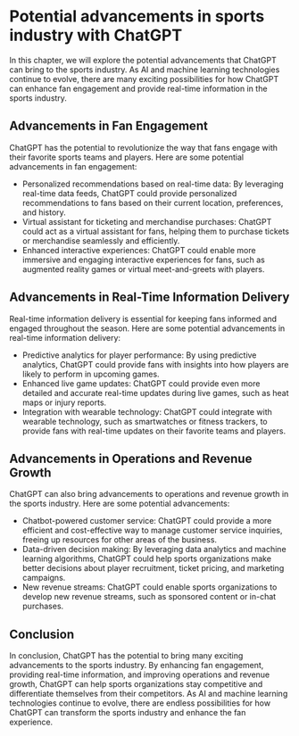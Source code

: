 Potential advancements in sports industry with ChatGPT
=========================================================================================================

In this chapter, we will explore the potential advancements that ChatGPT can bring to the sports industry. As AI and machine learning technologies continue to evolve, there are many exciting possibilities for how ChatGPT can enhance fan engagement and provide real-time information in the sports industry.

Advancements in Fan Engagement
------------------------------

ChatGPT has the potential to revolutionize the way that fans engage with their favorite sports teams and players. Here are some potential advancements in fan engagement:

* Personalized recommendations based on real-time data: By leveraging real-time data feeds, ChatGPT could provide personalized recommendations to fans based on their current location, preferences, and history.
* Virtual assistant for ticketing and merchandise purchases: ChatGPT could act as a virtual assistant for fans, helping them to purchase tickets or merchandise seamlessly and efficiently.
* Enhanced interactive experiences: ChatGPT could enable more immersive and engaging interactive experiences for fans, such as augmented reality games or virtual meet-and-greets with players.

Advancements in Real-Time Information Delivery
----------------------------------------------

Real-time information delivery is essential for keeping fans informed and engaged throughout the season. Here are some potential advancements in real-time information delivery:

* Predictive analytics for player performance: By using predictive analytics, ChatGPT could provide fans with insights into how players are likely to perform in upcoming games.
* Enhanced live game updates: ChatGPT could provide even more detailed and accurate real-time updates during live games, such as heat maps or injury reports.
* Integration with wearable technology: ChatGPT could integrate with wearable technology, such as smartwatches or fitness trackers, to provide fans with real-time updates on their favorite teams and players.

Advancements in Operations and Revenue Growth
---------------------------------------------

ChatGPT can also bring advancements to operations and revenue growth in the sports industry. Here are some potential advancements:

* Chatbot-powered customer service: ChatGPT could provide a more efficient and cost-effective way to manage customer service inquiries, freeing up resources for other areas of the business.
* Data-driven decision making: By leveraging data analytics and machine learning algorithms, ChatGPT could help sports organizations make better decisions about player recruitment, ticket pricing, and marketing campaigns.
* New revenue streams: ChatGPT could enable sports organizations to develop new revenue streams, such as sponsored content or in-chat purchases.

Conclusion
----------

In conclusion, ChatGPT has the potential to bring many exciting advancements to the sports industry. By enhancing fan engagement, providing real-time information, and improving operations and revenue growth, ChatGPT can help sports organizations stay competitive and differentiate themselves from their competitors. As AI and machine learning technologies continue to evolve, there are endless possibilities for how ChatGPT can transform the sports industry and enhance the fan experience.
